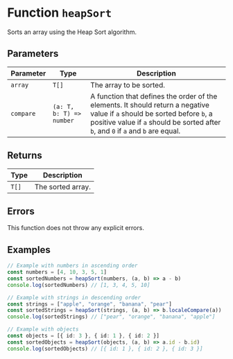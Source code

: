 # Function `heapSort`

Sorts an array using the Heap Sort algorithm.

## Parameters

| Parameter | Type                     | Description                                                                                                                                                                                                    |
| --------- | ------------------------ | -------------------------------------------------------------------------------------------------------------------------------------------------------------------------------------------------------------- |
| `array`   | `T[]`                    | The array to be sorted.                                                                                                                                                                                        |
| `compare` | `(a: T, b: T) => number` | A function that defines the order of the elements. It should return a negative value if `a` should be sorted before `b`, a positive value if `a` should be sorted after `b`, and `0` if `a` and `b` are equal. |

## Returns

| Type  | Description       |
| ----- | ----------------- |
| `T[]` | The sorted array. |

## Errors

This function does not throw any explicit errors.

## Examples

```typescript
// Example with numbers in ascending order
const numbers = [4, 10, 3, 5, 1]
const sortedNumbers = heapSort(numbers, (a, b) => a - b)
console.log(sortedNumbers) // [1, 3, 4, 5, 10]

// Example with strings in descending order
const strings = ["apple", "orange", "banana", "pear"]
const sortedStrings = heapSort(strings, (a, b) => b.localeCompare(a))
console.log(sortedStrings) // ["pear", "orange", "banana", "apple"]

// Example with objects
const objects = [{ id: 3 }, { id: 1 }, { id: 2 }]
const sortedObjects = heapSort(objects, (a, b) => a.id - b.id)
console.log(sortedObjects) // [{ id: 1 }, { id: 2 }, { id: 3 }]
```
